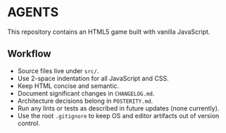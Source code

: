 # AGENTS

This repository contains an HTML5 game built with vanilla JavaScript.

## Workflow

- Source files live under `src/`.
- Use 2-space indentation for all JavaScript and CSS.
- Keep HTML concise and semantic.
- Document significant changes in `CHANGELOG.md`.
- Architecture decisions belong in `POSTERITY.md`.
- Run any lints or tests as described in future updates (none currently).
- Use the root `.gitignore` to keep OS and editor artifacts out of version control.

